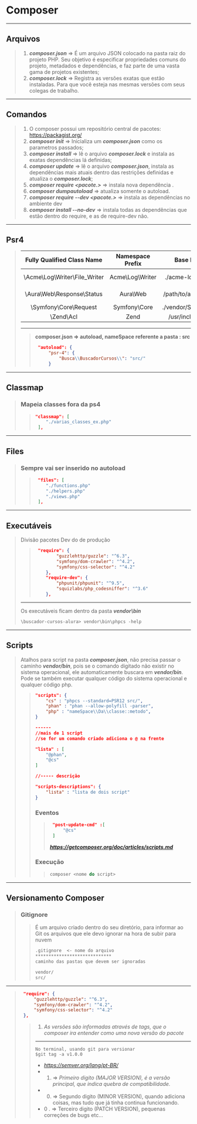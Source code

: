 # Composer

----

##  Arquivos

> 1. ***composer.json*** =>  É um arquivo JSON colocado na pasta raiz do projeto PHP. Seu objetivo é especificar propriedades comuns do projeto, metadados e dependências, e faz parte de uma vasta gama de projetos existentes;
> 2. ***composer.lock*** => Registra as versões exatas que estão instaladas. Para que você esteja nas mesmas versões com seus colegas de trabalho.



----

## Comandos 

> 1. O composer possui um repositório central de pacotes: https://packagist.org/
> 1. ***composer init***       => Inicializa um ***composer.json*** como os parametros passados;
> 2. ***composer install***  => lê o arquivo ***composer.lock*** e instala as exatas dependências lá definidas;
> 3. ***composer update*** => lê o arquivo ***composer.json***, instala as dependências mais atuais dentro das restrições definidas e atualiza o ***composer.lock***;
> 4. ***composer require <pacote.>*** => instala  nova dependência .
> 4. ***composer dumpautoload*** => atualiza somente o autoload.
> 4. ***composer require --dev <pacote.>***  => instala as dependências  no ambiente dev
> 4. ***composer install --no-dev*** => instala todas as dependências que estão dentro do require, e as de require-dev não.

-----

## Psr4 

> | **Fully Qualified Class Name** | **Namespace Prefix** |   **Base Directory**   |          **Resulting File Path**          |
> | :----------------------------: | :------------------: | :--------------------: | :---------------------------------------: |
> | \Acme\Log\Writer\File\_Writer  |   Acme\Log\Writer    | ./acme-log-writer/lib/ |  ./acme-log-writer/lib/File\_Writer.php   |
> |   \Aura\Web\Response\Status    |       Aura\Web       | /path/to/aura-web/src/ | /path/to/aura-web/src/Response/Status.php |
> |     \Symfony\Core\Request      |     Symfony\Core     | ./vendor/Symfony/Core/ |     ./vendor/Symfony/Core/Request.php     |
> |           \Zend\Acl            |         Zend         |  /usr/includes/Zend/   |        /usr/includes/Zend/Acl.php         |
>
> ----
>
> > **composer.json => autoload, nameSpace referente a pasta : src** 
> >
> > ```json
> >  "autoload": {
> >      "psr-4": {
> >          "Busca\\BuscadorCursos\\": "src/"
> >      }
> > ```
> >
> > 

----

## Classmap

> ### Mapeia classes fora da ps4
>
> > ```json
> > "classmap": [
> >     "./varias_classes_ex.php"
> >  ],
> > ```

----

## Files

> ### Sempre vai ser inserido no autoload
>
> > ```json
> >  "files": [
> >     "./functions.php"
> >     "./helpers.php"
> >     "./views.php"
> >  ],
> > ```
> >
> > 

-----

## Executáveis

> Divisão pacotes Dev do de produção
>
> > ```json
> >  "require": {
> >         "guzzlehttp/guzzle": "^6.3",
> >         "symfony/dom-crawler": "^4.2",
> >         "symfony/css-selector": "^4.2"
> >     },
> >     "require-dev": {
> >         "phpunit/phpunit": "^9.5",
> >         "squizlabs/php_codesniffer": "^3.6"
> >     },
> > ```
>
> ----
>
> Os executáveis ficam dentro da pasta ***vendor\bin***
>
> ```powershell
> \buscador-cursos-alura> vendor\bin\phpcs -help
> ```
>

---

## Scripts

> Atalhos para script na pasta ***composer.json***, não precisa passar o caminho ***vendor/bin***, pois se o comando digitado não existir no sistema operacional, ele automaticamente buscara em  ***vendor/bin***. Pode se também executar qualquer código do sistema operacional e qualquer código php.
>
> > ```json
> > "scripts": {
> >     "cs" : "phpcs --standard=PSR12 src/",
> >     "phan" : "phan --allow-polyfill -parser",
> >     "php" : "nameSpace\\Da\\classe::metodo",
> > }
> > 
> > ------
> > //mais de 1 script
> > //se for um comando criado adiciona o @ na frente
> > 
> > "lista" : [
> >     "@phan",
> >     "@cs"
> > ]
> > 
> > //----- descrição
> > 
> > "scripts-descriptions": {
> >     "lista" : "lista de dois script"
> > }
> > 
> > 
> > ```
> >
> > ### Eventos
> >
> > > ```json
> > >  "post-update-cmd" :[
> > >      "@cs"
> > >  ]
> > > ```
> > >
> > > ***https://getcomposer.org/doc/articles/scripts.md***
> >
> > ### Execução 
> >
> > > ```powershell
> > > composer <nome do script>
> > > ```

-----

## Versionamento Composer



> ### Gitignore
>
> > É um arquivo criado dentro do seu diretório, para informar ao Git os arquivos que ele devo ignorar na hora de subir para nuvem
> >
> > ```tex
> > .gitignore  <- nome do arquivo
> > *****************************
> > caminho das pastas que devem ser ignoradas
> > 
> > vendor/
> > src/
> > 
> > 
> > ```

----

> ```json
>  "require": {
>      "guzzlehttp/guzzle": "^6.3",
>      "symfony/dom-crawler": "^4.2",
>      "symfony/css-selector": "^4.2"
>  },
> ```
>
> > 1. *As versões são informadas através de tags, que o composer ira entender como uma nova versão do pacote*
> >
> > ----
> >
> > ```text
> > No terminal, usando git para versionar
> > $git tag -a v1.0.0
> > ```
> >
> > - *https://semver.org/lang/pt-BR/*
> > - 1. => *Primeiro digito (MAJOR VERSION), é a versão principal, que indica quebra de compatibilidade.*
> > - 0. => Segundo digito (MINOR VERSION), quando adiciona coisas, mas tudo que já tinha continua funcionando.
> > -    0 . => Terceiro digito (PATCH VERSION), pequenas correções de bugs etc...
